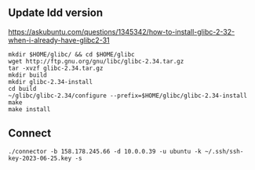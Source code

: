 ## Update ldd version
https://askubuntu.com/questions/1345342/how-to-install-glibc-2-32-when-i-already-have-glibc2-31
```
mkdir $HOME/glibc/ && cd $HOME/glibc
wget http://ftp.gnu.org/gnu/libc/glibc-2.34.tar.gz
tar -xvzf glibc-2.34.tar.gz
mkdir build 
mkdir glibc-2.34-install
cd build
~/glibc/glibc-2.34/configure --prefix=$HOME/glibc/glibc-2.34-install
make
make install
```

## Connect
```
./connector -b 158.178.245.66 -d 10.0.0.39 -u ubuntu -k ~/.ssh/ssh-key-2023-06-25.key -s
```
